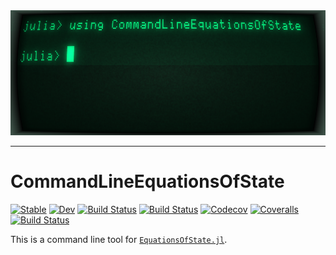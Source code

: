 <div align="center">
  <img src="./docs/src/assets/logo.png" height="200"><br>
</div>

------

# CommandLineEquationsOfState

[![Stable](https://img.shields.io/badge/docs-stable-blue.svg)](https://mineralscloud.github.io/CommandLineEquationsOfState.jl/stable)
[![Dev](https://img.shields.io/badge/docs-dev-blue.svg)](https://mineralscloud.github.io/CommandLineEquationsOfState.jl/dev)
[![Build Status](https://travis-ci.com/mineralscloud/CommandLineEquationsOfState.jl.svg?branch=master)](https://travis-ci.com/mineralscloud/CommandLineEquationsOfState.jl)
[![Build Status](https://ci.appveyor.com/api/projects/status/github/singularitti/CommandLineEquationsOfState.jl?svg=true)](https://ci.appveyor.com/project/singularitti/CommandLineEquationsOfState-jl)
[![Codecov](https://codecov.io/gh/mineralscloud/CommandLineEquationsOfState.jl/branch/master/graph/badge.svg)](https://codecov.io/gh/mineralscloud/CommandLineEquationsOfState.jl)
[![Coveralls](https://coveralls.io/repos/github/MineralsCloud/CommandLineEquationsOfState.jl/badge.svg?branch=master)](https://coveralls.io/github/MineralsCloud/CommandLineEquationsOfState.jl?branch=master)
[![Build Status](https://api.cirrus-ci.com/github/singularitti/CommandLineEquationsOfState.jl.svg)](https://cirrus-ci.com/github/singularitti/CommandLineEquationsOfState.jl)

This is a command line tool for [`EquationsOfState.jl`](https://github.com/MineralsCloud/EquationsOfState.jl).

